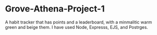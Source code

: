 # Grove-Athena-Project-1
A habit tracker that has points and a leaderboard, with a minmalitic warm green and beige them. I have used Node, Expresss, EJS, and Postrges.
